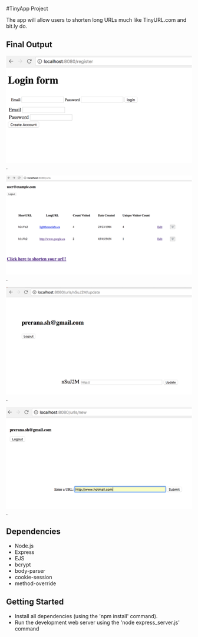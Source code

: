 #TinyApp Project

The app will allow users to shorten long URLs much like TinyURL.com and bit.ly do.


## Final Output

!["Login Page"](https://github.com/PreranaShrestha/tinyApp/blob/master/doc/login-form.png).


!["Index Page"](https://github.com/PreranaShrestha/tinyApp/blob/master/doc/index.png).


!["Update Page"](https://github.com/PreranaShrestha/tinyApp/blob/master/doc/updateForm.png).


!["Create short URL"](https://github.com/PreranaShrestha/tinyApp/blob/master/doc/create-form.png).



## Dependencies


- Node.js
- Express
- EJS
- bcrypt
- body-parser
- cookie-session
- method-override


## Getting Started

- Install all dependencies (using the 'npm install' command).
- Run the development web server using the 'node express_server.js' command

